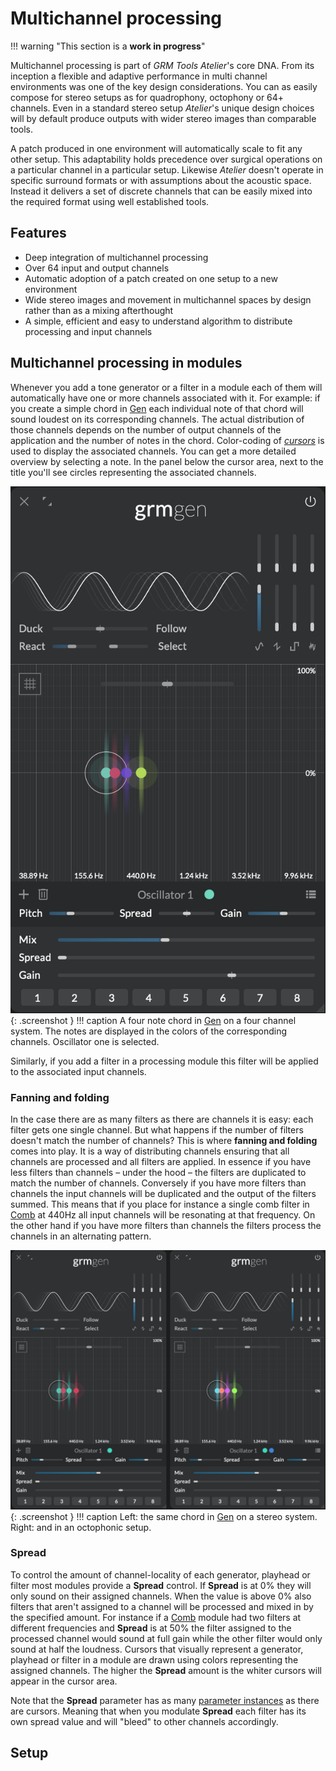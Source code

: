 # Multichannel processing

!!! warning "This section is a **work in progress**"

Multichannel processing is part of _GRM Tools Atelier_'s core DNA. From its inception a flexible and adaptive performance in multi channel environments was one of the key design considerations. You can as easily compose for stereo setups as for quadrophony, octophony or 64+ channels. Even in a standard stereo setup _Atelier_'s unique design choices will by default produce outputs with wider stereo images than comparable tools.

A patch produced in one environment will automatically scale to fit any other setup. This adaptability holds precedence over surgical operations on a particular channel in a particular setup. Likewise _Atelier_ doesn't operate in specific surround formats or with assumptions about the acoustic space. Instead it delivers a set of discrete channels that can be easily mixed into the required format using well established tools.

## Features

- Deep integration of multichannel processing
- Over 64 input and output channels
- Automatic adoption of a patch created on one setup to a new environment
- Wide stereo images and movement in multichannel spaces by design rather than as a mixing afterthought
- A simple, efficient and easy to understand algorithm to distribute processing and input channels

## Multichannel processing in modules

Whenever you add a tone generator or a filter in a module each of them will automatically have one or more channels associated with it. For example: if you create a simple chord in [Gen](../modules/gen.md) each individual note of that chord will sound loudest on its corresponding channels. The actual distribution of those channels depends on the number of output channels of the application and the number of notes in the chord. Color-coding of _[cursors](???)_ is used to display the associated channels. You can get a more detailed overview by selecting a note. In the panel below the cursor area, next to the title you'll see circles representing the associated channels.

![Gen showing a four note chord in a four channel system](../assets/images/multichannel-gen-chord.png){: .screenshot }
!!! caption
    A four note chord in [Gen](../modules/gen.md) on a four channel system. The notes are displayed in the colors of the corresponding channels. Oscillator one is selected.

Similarly, if you add a filter in a processing module this filter will be applied to the associated input channels.

### Fanning and folding

In the case there are as many filters as there are channels it is easy: each filter gets one single channel. But what happens if the number of filters doesn't match the number of channels? This is where **fanning and folding** comes into play. It is a way of distributing channels ensuring that all channels are processed and all filters are applied. In essence if you have less filters than channels – under the hood – the filters are duplicated to match the number of channels. Conversely if you have more filters than channels the input channels will be duplicated and the output of the filters summed. This means that if you place for instance a single comb filter in [Comb](../modules/comb.md) at 440Hz all input channels will be resonating at that frequency. On the other hand if you have more filters than channels the filters process the channels in an alternating pattern.

![Gen showing a four note chord in a stereo system besides the same chord in an eight channel system](../assets/images/multichannel-gen-chord-stereo-and-octo.png){: .screenshot }
!!! caption
    Left: the same chord in [Gen](../modules/gen.md) on a stereo system. Right: and in an octophonic setup.

### Spread

To control the amount of channel-locality of each generator, playhead or filter most modules provide a **Spread** control. If **Spread** is at 0% they will only sound on their assigned channels. When the value is above 0% also filters that aren't assigned to a channel will be processed and mixed in by the specified amount. For instance if a [Comb](../modules/comb.md) module had two filters at different frequencies and **Spread** is at 50% the filter assigned to the processed channel would sound at full gain while the other filter would only sound at half the loudness. Cursors that visually represent a generator, playhead or filter in a module are drawn using colors representing the assigned channels. The higher the **Spread** amount is the whiter cursors will appear in the cursor area.

Note that the **Spread** parameter has as many [parameter instances](modulation.md#parameter-instances) as there are cursors. Meaning that when you modulate **Spread** each filter has its own spread value and will "bleed" to other channels accordingly.

## Setup



<!--
TOC

- philosophy
  - limits (or lack thereof)
  - automatic adoption of patches to current setup
    - rather than surgical operation on channels that make sense only in the context of
      current setup
  - perfect for spacial composition
  - context: acousmonium?
  - discrete vs. surround format
- features
- cursor has one or more channels
  - screenshot comb 4 ch 
  - selecting a cursor will show the "assigned" channels
    - screenshot of panel
  - colors mix to white
  - fanning & folding
  - spread
    - colors
- # of channels match # of output channels
  - settings in standalone
  - as a plugin: adjusts to track layout as setup in DAW
-->


<!-- fanning & folding -->
<!-- channel # for modules = # outputs -->
<!-- play file read: maybe should go to play.md instead with a reference to multichannel#fanning&folding? -->
